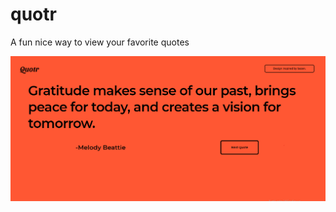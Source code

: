 # quotr
A fun nice way to view your favorite quotes

![Quotr](https://github.com/luckyadogun/quotr/blob/master/quotr.png "Quotr Home Screen")
